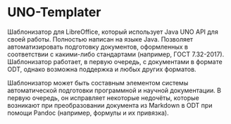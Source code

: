 UNO-Templater
=============

Шаблонизатор для LibreOffice, который использует Java UNO API для своей работы.
Полностью написан на языке Java. Позволяет автоматизировать подготовку
документов, оформленных в соответствии с какими-либо стандартами (например,
ГОСТ 7.32-2017). Шаблонизатор работает, в первую очередь, с документами в
формате ODT, однако возможна поддержка и любых других форматов.

Шаблонизатор может быть составным элементом системы автоматической подготовки
программной и научной документации. В первую очередь, он исправляет некоторые
недочёты, которые возникают при преобразовании документа из Markdown в ODT при
помощи Pandoc (например, формулы и их привязка).